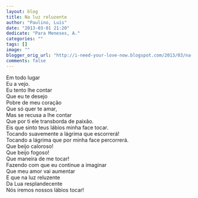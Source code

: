 ```yaml
---
layout: blog
title: Na luz reluzente
author: "Paulino, Luís"
date: "2013-03-01 21:20"
dedicate: "Para Meneses, A."
categories: ""
tags: []
image: ""
blogger_orig_url: "http://i-need-your-love-now.blogspot.com/2013/03/na-luz-reluzente.html"
comments: false
---
```


Em todo lugar\
Eu a vejo.\
Eu tento lhe contar\
Que eu te desejo\
Pobre de meu coração\
Que só quer te amar,\
Mas se recusa a lhe contar\
Que por ti ele transborda de paixão.\
Eis que sinto teus lábios minha face tocar.\
Tocando suavemente a lágrima que escorrerá!\
Tocando a lágrima que por minha face percorrerá.\
Que beijo caloroso!\
Que beijo fogoso!\
Que maneira de me tocar!\
Fazendo com que eu continue a imaginar\
Que meu amor vai aumentar\
E que na luz reluzente\
Da Lua resplandecente\
Nós iremos nossos lábios tocar!
